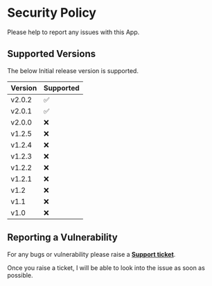 # Security Policy

Please help to report any issues with this App.

## Supported Versions

The below Initial release version is supported.

| Version | Supported          |
| ------- | ------------------ |
| v2.0.2    | :white_check_mark: |
| v2.0.1    | :white_check_mark: |
| v2.0.0    | :x: |
| v1.2.5    | :x: |
| v1.2.4    | :x: |
| v1.2.3    | :x: |
| v1.2.2    | :x: |
| v1.2.1    | :x: |
| v1.2    | :x: |
| v1.1    | :x: |
| v1.0    | :x: |



## Reporting a Vulnerability

For any bugs or vulnerability please raise a **[Support ticket](https://elfapp.website/support)**.

Once you raise a ticket, I will be able to look into the issue as soon as possible.
